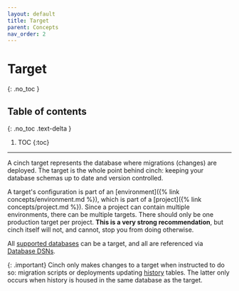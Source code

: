 ```yaml
---
layout: default
title: Target
parent: Concepts
nav_order: 2
---
```


# Target
{: .no_toc }

## Table of contents
{: .no_toc .text-delta }

1. TOC
{:toc}
----

A cinch target represents the database where migrations (changes) are deployed. The target is the whole point behind
cinch: keeping your database schemas up to date and version controlled.

A target's configuration is part of an [environment]({% link concepts/environment.md %}), which is part of 
a [project]({% link concepts/project.md %}). Since a project can contain multiple environments, there can be multiple 
targets. There should only be one production target per project. **This is a very strong recommendation**, but cinch
itself will not, and cannot, stop you from doing otherwise.

All [supported databases](/index.html#database-support) can be a target, and all are referenced via
[Database DSNs](/concepts/dsn.html#database-parameters).

{: .important}
Cinch only makes changes to a target when instructed to do so: migration scripts or deployments updating 
[history](/concepts/history.html) tables. The latter only occurs when history is housed in the same database as the target.